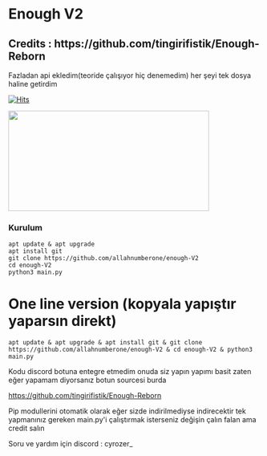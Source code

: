 # Enough V2

<h2>Credits : https://github.com/tingirifistik/Enough-Reborn</h2>

Fazladan api ekledim(teoride çalışıyor hiç denemedim) her şeyi tek dosya haline getirdim 

[![Hits](https://hits.sh/github.com/allahnumberone/enough-V2.svg?label=views&color=cc1111)](https://hits.sh/github.com/allahnumberone/enough-V2/)

<img src=https://github.com/allahnumberone/enough-V2/assets/165521096/9352982e-6cc4-4ed4-8cac-9171b39e1351 height="200px" width="400px"/>

<h3>Kurulum</h3>

```console
apt update & apt upgrade
apt install git
git clone https://github.com/allahnumberone/enough-V2
cd enough-V2
python3 main.py
```

# One line version (kopyala yapıştır yaparsın direkt)
```console
apt update & apt upgrade & apt install git & git clone https://github.com/allahnumberone/enough-V2 & cd enough-V2 & python3 main.py
```

Kodu discord botuna entegre etmedim onuda siz yapın yapımı basit zaten eğer yapamam diyorsanız botun sourcesi burda

https://github.com/tingirifistik/Enough-Reborn

Pip modullerini otomatik olarak eğer sizde indirilmediyse indirecektir tek yapmanınız gereken main.py'i çalıştırmak isterseniz değişin çalın falan ama credit salın

Soru ve yardım için discord : cyrozer_
